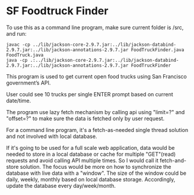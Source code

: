 # SF Foodtruck Finder

To use this as a command line program, make sure current folder is /src, and run: 
```
javac -cp ../lib/jackson-core-2.9.7.jar:../lib/jackson-databind-2.9.7.jar:../lib/jackson-annotations-2.9.7.jar FoodTruckFinder.java FoodTruck.java
java -cp .:../lib/jackson-core-2.9.7.jar:../lib/jackson-databind-2.9.7.jar:../lib/jackson-annotations-2.9.7.jar FoodTruckFinder
```
This program is used to get current open food trucks using San Francisco government’s API. 

User could see 10 trucks per single ENTER prompt based on current date/time. 

The program use lazy fetch mechanism by calling api using "limit=?" and "offset=?" to make sure the data is fetched only by user request.

For a command line program, it's a fetch-as-needed single thread solution and not involved with local database.

If it's going to be used for a full scale web application, data would be needed to store in a local database or cache for multiple "GET"(read) requests and avoid calling API multiple times. So I would call it fetch-and-store solution. The focus would be more on how to synchronize the database with live data with a "window". The size of the window could be daily, weekly, monthly based on local database storage. Accordingly, update the database every day/week/month. 
